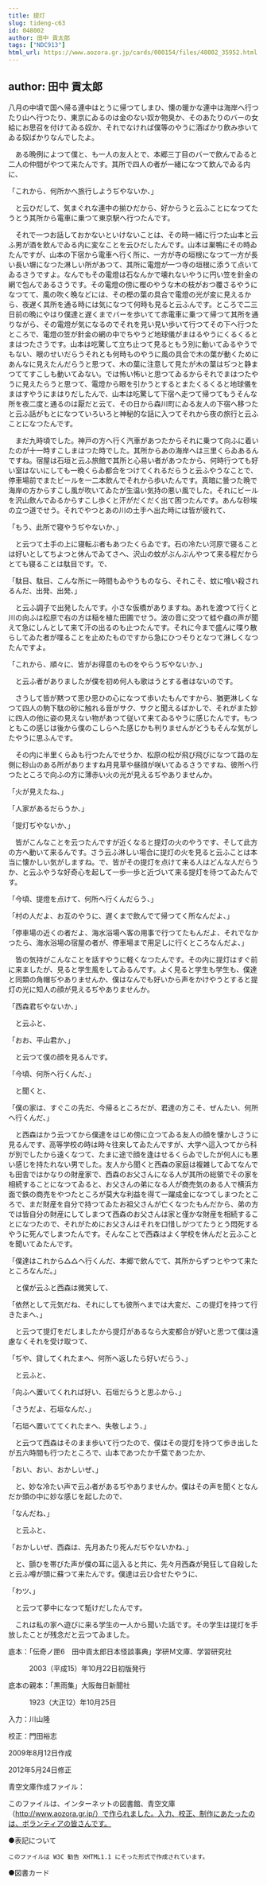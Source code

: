 ```yaml
---
title: 提灯
slug: tideng-c63
id: 048002
author: 田中 貢太郎
tags: ["NDC913"]
html_url: https://www.aozora.gr.jp/cards/000154/files/48002_35952.html
---
```


## author: 田中 貢太郎

八月の中頃で国へ帰る連中はとうに帰つてしまひ、懐の暖かな連中は海岸へ行つたり山へ行つたり、東京にゐるのは金のない奴か物臭か、そのあたりのバーの女給にお思召を付けてゐる奴か、それでなければ僕等のやうに酒ばかり飲み歩いてゐる奴ばかりなんでしたよ。

　ある晩例によつて僕と、も一人の友人とで、本郷三丁目のバーで飲んでゐると二人の仲間がやつて来たんです。其所で四人の者が一緒になつて飲んでゐる内に、

「これから、何所かへ旅行しようぢやないか、」

　と云ひだして、気まぐれな連中の揃ひだから、好からうと云ふことになつてたうとう其所から電車に乗つて東京駅へ行つたんです。

　それで一つお話しておかないといけないことは、その時一緒に行つた山本と云ふ男が酒を飲んでゐる内に変なことを云ひだしたんです。山本は巣鴨にその時ゐたんですが、山本の下宿から電車へ行く所に、一方が寺の垣根になつて一方が長い長い塀になつた淋しい所があつて、其所に電燈が一つ寺の垣根に添うて点いてゐるさうですよ。なんでもその電燈は石なんかで壊れないやうに円い笠を針金の網で包んであるさうです。その電燈の傍に樫のやうな木の枝がおつ覆さるやうになつてて、風の吹く晩などには、その樫の葉の具合で電燈の光が変に見えるから、夜遅く其所を通る時には気になつて何時も見ると云ふんです。ところで二三日前の晩にやはり僕達と遅くまでバーを歩いてて赤電車に乗つて帰つて其所を通りながら、その電燈が気になるのでそれを見い見い歩いて行つてその下へ行つたところで、電燈の笠が針金の網の中でちやうど地球儀がまはるやうにくるくるとまはつたさうです。山本は吃驚して立ち止つて見るともう別に動いてゐるやうでもない、眼のせいだらうそれとも何時ものやうに風の具合で木の葉が動くためにあんなに見えたんだらうと思つて、木の葉に注意して見たが木の葉はぢつと静まつててすこしも動いてゐない。では怖い怖いと思つてゐるからそれでまはつたやうに見えたらうと思つて、電燈から眼を引かうとするとまたくるくると地球儀をまはすやうにまはりだしたんで、山本は吃驚して下宿へ走つて帰つてもうそんな所を夜二度と通るのは厭だと云て、その日から森川町にゐる友人の下宿へ移つたと云ふ話がもとになつていろいろと神秘的な話に入つてそれから夜の旅行と云ふことになつたんです。

　まだ九時頃でした。神戸の方へ行く汽車があつたからそれに乗つて向ふに着いたのが十一時すこしまはつた時でした。其所からあの海岸へは三里くらゐあるんですね。宿屋は石垣と云ふ旅館で其所と心易い者があつたから、何時行つても好い室はないにしても一晩くらゐ都合をつけてくれるだらうと云ふやうなことで、停車場前でまたビールを一二本飲んでそれから歩いたんです。真暗に曇つた晩で海岸の方からすこし風が吹いてゐたが生温い気持の悪い風でした。それにビールを沢山飲んでゐるからすこし歩くと汗がだくだく出て困つたんです。あんな砂埃の立つ道でせう。それでやつとあの川の土手へ出た時には皆が疲れて、

「もう、此所で寝やうぢやないか、」

　と云つて土手の上に寝転ぶ者もあつたくらゐです。石の冷たい河原で寝ることは好いとしてちよつと休んでゐてさへ、沢山の蚊がぶんぶんやつて来る程だからとても寝ることは駄目です。で、

「駄目、駄目、こんな所に一時間もゐやうものなら、それこそ、蚊に喰い殺されるんだ、出発、出発、」

　と云ふ調子で出発したんです。小さな仮橋がありますね。あれを渡つて行くと川の向ふは松原で右の方は稲を植た田圃でせう。波の音に交つて蛙や蟲の声が聞えて急にしんとして来て汗の出るのも止つたんです。それに今まで盛んに喋り散らしてゐた者が喋ることを止めたものですから急にひつそりとなつて淋しくなつたんですよ。

「これから、順々に、皆がお得意のものをやらうぢやないか、」

　と云ふ者がありましたが僕を初め何人も歌はうとする者はないのです。

　さうして皆が黙つて思ひ思ひの心になつて歩いたもんですから、猶更淋しくなつて四人の駒下駄の砂に触れる音がサク、サクと聞えるばかしで、それがまた妙に四人の他に姿の見えない物があつて従いて来てゐるやうに感じたんです。もつともこの感じは後から僕のこしらへた感じかも判りませんがどうもそんな気がしたやうに思ふんです。

　その内に半里くらゐも行つたんでせうか、松原の松が飛び飛びになつて路の左側に砂山のある所がありますね月見草や昼顔が咲いてゐるさうですね、彼所へ行つたところで向ふの方に薄赤い火の光が見えるぢやありませんか。

「火が見えたね、」

「人家があるだらうか、」

「提灯ぢやないか、」

　皆がこんなことを云つたんですが近くなると提灯の火のやうです、そして此方の方へ動いて来るんです。さう云ふ淋しい場合に提灯の火を見ると云ふことは本当に懐かしい気がしますね。で、皆がその提灯を点けて来る人はどんな人だらうか、と云ふやうな好奇心を起して一歩一歩と近づいて来る提灯を待つてゐたんです。

「今頃、提燈を点けて、何所へ行くんだらう、」

「村の人だよ、お互のやうに、遅くまで飲んでて帰つてく所なんだよ、」

「停車場の近くの者だよ、海水浴場へ客の用事で行つてたもんだよ、それでなかつたら、海水浴場の宿屋の者が、停車場まで用足しに行くところなんだよ、」

　皆の気持がこんなことを話すやうに軽くなつたんです。その内に提灯はすぐ前に来ましたが、見ると学生風をしてゐるんです。よく見ると学生も学生も、僕達と同類の角帽ぢやありませんか、僕はなんでも好いから声をかけやうとすると提灯の光に知人の顔が見えるぢやありませんか。

「西森君ぢやないか、」

　と云ふと、

「おお、平山君か、」

　と云つて僕の顔を見るんです。

「今頃、何所へ行くんだ、」

　と聞くと、

「僕の家は、すぐこの先だ、今帰るところだが、君達の方こそ、ぜんたい、何所へ行くんだ、」

　と西森はかう云つてから僕達をはじめ傍に立つてゐる友人の顔を懐かしさうに見るんです、高等学校の時は時々往来してゐたんですが、大学へ這入つてから科が別でしたから遠くなつて、たまに途で顔を逢はせるくらゐでしたが何人にも悪い感じを持たれない男でした。友人から聞くと西森の家庭は複雑してゐてなんでも田舎ではかなりの財産家で、西森のお父さんになる人が其所の総領でその家を相続することになつてゐると、お父さんの弟になる人が商売気のある人で横浜方面で鉄の商売をやつたところが莫大な利益を得て一躍成金になつてしまつたところで、まだ財産を自分で持つてゐたお祖父さんが亡くなつたもんだから、弟の方では皆自分の財産にしてしまつて西森のお父さんは家と僅かな財産を相続することになつたので、それがためにお父さんはそれを口惜しがつてたうとう悶死するやうに死んでしまつたんです。そんなことで西森はよく学校を休んだと云ふことを聞いてゐたんです。

「僕達はこれから△△へ行くんだ、本郷で飲んでて、其所からずつとやつて来たところなんだ。」

　と僕が云ふと西森は微笑して、

「依然として元気だね、それにしても彼所へまでは大変だ、この提灯を持つて行きたまへ、」

　と云つて提灯をだしましたから提灯があるなら大変都合が好いと思つて僕は遠慮なくそれを受け取つて、

「ぢや、貸してくれたまへ、何所へ返したら好いだらう、」

　と云ふと、

「向ふへ置いてくれれば好い、石垣だらうと思ふから、」

「さうだよ、石垣なんだ、」

「石垣へ置いててくれたまへ、失敬しよう、」

　と云つて西森はそのまま歩いて行つたので、僕はその提灯を持つて歩き出したが五六時間も行つたところで、山本であつたか千葉であつたか、

「おい、おい、おかしいぜ、」

　と、妙な冷たい声で云ふ者があるぢやありませんか。僕はその声を聞くとなんだか頭の中に妙な感じを起したので、

「なんだね、」

　と云ふと、

「おかしいぜ、西森は、先月あたり死んだぢやないかね、」

　と、顫ひを帯びた声が僕の耳に這入ると共に、先々月西森が発狂して自殺したと云ふ噂が頭に蘇つて来たんです。僕達は云ひ合せたやうに、

「わツ、」

　と云つて夢中になつて駈けだしたんです。

　これは私の家へ遊びに来る学生の一人から聞いた話です。その学生は提灯を手放したことが残念だと云つてゐました。













底本：「伝奇ノ匣6　田中貢太郎日本怪談事典」学研Ｍ文庫、学習研究社

　　　2003（平成15）年10月22日初版発行

底本の親本：「黒雨集」大阪毎日新聞社

　　　1923（大正12）年10月25日

入力：川山隆

校正：門田裕志

2009年8月12日作成

2012年5月24日修正

青空文庫作成ファイル：

このファイルは、インターネットの図書館、青空文庫（http://www.aozora.gr.jp/）で作られました。入力、校正、制作にあたったのは、ボランティアの皆さんです。











●表記について


	このファイルは W3C 勧告 XHTML1.1 にそった形式で作成されています。







●図書カード